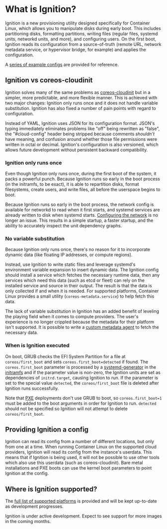 # What is Ignition?

Ignition is a new provisioning utility designed specifically for Container Linux, which allows you to manipulate disks during early boot. This includes partitioning disks, formatting partitions, writing files (regular files, systemd units, networkd units, and more), and configuring users. On the first boot, Ignition reads its configuration from a source-of-truth (remote URL, network metadata service, or hypervisor bridge, for example) and applies the configuration.

A [series of example configs][examples] are provided for reference.

## Ignition vs coreos-cloudinit

Ignition solves many of the same problems as [coreos-cloudinit][cloudinit] but in a simpler, more predictable, and more flexible manner. This is achieved with two major changes: Ignition only runs once and it does not handle variable substitution. Ignition has also fixed a number of pain points with regard to configuration.

Instead of YAML, Ignition uses JSON for its configuration format. JSON's typing immediately eliminates problems like "off" being rewritten as "false", the "#cloud-config" header being stripped because comments *shouldn't* have meaning, and confusion around whether those file permissions were written in octal or decimal. Ignition's configuration is also versioned, which allows future development without persistent backward compatibility.

### Ignition only runs once

Even though Ignition only runs once, during the first boot of the system, it packs a powerful punch. Because Ignition runs so early in the boot process (in the initramfs, to be exact), it is able to repartition disks, format filesystems, create users, and write files, all before the userspace begins to boot.

Because Ignition runs so early in the boot process, the network config is available for networkd to read when it first starts, and systemd services are already written to disk when systemd starts. [Configuring the network][network-config] is no longer an issue. This results in a simple startup, a faster startup, and the ability to accurately inspect the unit dependency graphs.

### No variable substitution

Because Ignition only runs once, there's no reason for it to incorporate dynamic data (like  floating IP addresses, or compute regions).

Instead, use Ignition to write static files and leverage systemd's environment variable expansion to insert dynamic data. The Ignition config should install a service which fetches the necessary runtime data, then any services which need this data (such as etcd or fleet) can rely on the installed service and source in their output. The result is that the data is only collected if and when it is needed. For supported platforms, Container Linux provides a small utility (`coreos-metadata.service`) to help fetch this data.

The lack of variable substitution in Ignition has an added benefit of leveling the playing field when it comes to compute providers. The user's experience is no longer crippled because the metadata for their platform isn't supported. It is possible to write a [custom metadata agent][custom-agent] to fetch the necessary data.

### When is Ignition executed

On boot, GRUB checks the EFI System Partition for a file at `coreos/first_boot` and sets `coreos.first_boot=detected` if found. The `coreos.first_boot` parameter is processed by a [systemd-generator] in the [initramfs] and if the parameter value is non-zero, the Ignition units are set as dependencies of `initrd.target`, causing Ignition to run. If the parameter is set to the special value `detected`, the `coreos/first_boot` file is deleted after Ignition runs successfully.

Note that [PXE][supported-platforms] deployments don't use GRUB to boot, so `coreos.first_boot=1` must be added to the boot arguments in order for Ignition to run. `detected` should not be specified so Ignition will not attempt to delete `coreos/first_boot`.

## Providing Ignition a config

Ignition can read its config from a number of different locations, but only from one at a time. When running Container Linux on the supported cloud providers, Ignition will read its config from the instance's userdata. This means that if Ignition is being used, it will not be possible to use other tools which also use this userdata (such as coreos-cloudinit). Bare metal installations and PXE boots can use the kernel boot parameters to point Ignition at the config.

## Where is Ignition supported?

The [full list of supported platforms][supported-platforms] is provided and will be kept up-to-date as development progresses.

Ignition is under active development. Expect to see support for more images in the coming months.

[examples]: https://github.com/coreos/ignition/blob/master/doc/examples.md
[cloudinit]: https://github.com/coreos/coreos-cloudinit
[network-config]: network-configuration.md
[custom-agent]: https://github.com/coreos/ignition/blob/master/doc/examples.md#custom-metadata-agent
[supported-platforms]: https://github.com/coreos/ignition/blob/master/doc/supported-platforms.md
[systemd-generator]: http://www.freedesktop.org/software/systemd/man/systemd.generator.html
[initramfs]: https://www.kernel.org/doc/Documentation/filesystems/ramfs-rootfs-initramfs.txt
